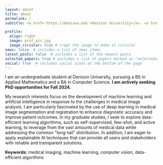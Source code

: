 ```yaml
---
layout: about
title: about
permalink: /
subtitle: <a href='https://denison.edu'>Denison University</a>. <a href='mailto:le_u1@denison.edu'>le_u1@denison.edu</a>

profile:
  align: right
  image: prof_pic.jpg
  image_circular: true # crops the image to make it circular
news: false  # includes a list of news items
latest_posts: false  # includes a list of the newest posts
selected_papers: true # includes a list of papers marked as "selected={true}"
social: true  # includes social icons at the bottom of the page
---
```


I am an undergraduate student at Denison University, pursuing a BS in Applied Mathematics and a BA in Computer Science. <strong>I am actively seeking PhD opportunities for Fall 2024.</strong>

My research interests focus on the development of machine learning and artificial intelligence in response to the challenges in medical image analysis. I am particularly fascinated by the use of deep learning in medical image segmentation and registration to enhance diagnostic accuracy and improve patient outcomes. In my graduate studies, I seek to explore data-efficient learning algorithms, such as self-supervised, few-shot, and active learning, to leverage from the vast amounts of medical data while addressing the common "long-tail" distribution. In addition, I am eager to apply explainable AI techniques that can provide all users and stakeholders with reliable and transparent solutions. 

<strong>Keywords:</strong> medical imaging, machine learning, computer vision, data-efficient algorithms